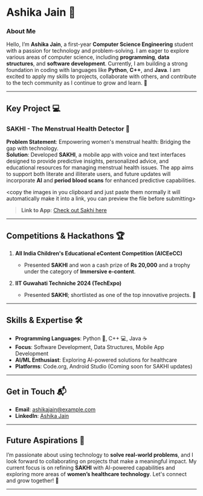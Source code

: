 # **Ashika Jain** 🌟

### **About Me**  
Hello, I’m **Ashika Jain**, a first-year **Computer Science Engineering** student with a passion for technology and problem-solving. I am eager to explore various areas of computer science, including **programming**, **data structures**, and **software development**. Currently, I am building a strong foundation in coding with languages like **Python**, **C++**, and **Java**. I am excited to apply my skills to projects, collaborate with others, and contribute to the tech community as I continue to grow and learn. 🚀

---

## **Key Project** 💻

### **SAKHI - The Menstrual Health Detector** 🌸

**Problem Statement**: Empowering women's menstrual health: Bridging the gap with technology.  
**Solution**: Developed **SAKHI**, a mobile app with voice and text interfaces designed to provide predictive insights, personalized advice, and educational resources for managing menstrual health issues. The app aims to support both literate and illiterate users, and future updates will incorporate **AI** and **period blood scans** for enhanced predictive capabilities.

<copy the images in you clipboard and just paste them normally it will automatically make it into a link, you can preview the file before submitting>

> **Link to App**: [Check out Sakhi here](https://studio.code.org/projects/applab/uOmOPYPnqk517m-0jflNSHM-F0asRRHzEQyY7ABfoTg)  

---

## **Competitions & Hackathons** 🏆

1. **All India Children's Educational eContent Competition (AICEeCC)**  
   - Presented **SAKHI** and won a cash prize of **Rs 20,000** and a trophy under the category of **Immersive e-content**.

2. **IIT Guwahati Techniche 2024 (TechExpo)**  
   - Presented **SAKHI**; shortlisted as one of the top innovative projects. 🌟

---

## **Skills & Expertise** 🛠️

- **Programming Languages**: Python 🐍, C++ 💻, Java ☕  
- **Focus**: Software Development, Data Structures, Mobile App Development  
- **AI/ML Enthusiast**: Exploring AI-powered solutions for healthcare  
- **Platforms**: Code.org, Android Studio (Coming soon for SAKHI updates)  

---

## **Get in Touch** 📬

- **Email**: [ashikajain@example.com](mailto:ashikajain@example.com)  
- **LinkedIn**: [Ashika Jain](https://www.linkedin.com/in/ashikajain)  

---

## **Future Aspirations** 🚀

I’m passionate about using technology to **solve real-world problems**, and I look forward to collaborating on projects that make a meaningful impact. My current focus is on refining **SAKHI** with AI-powered capabilities and exploring more areas of **women’s healthcare technology**. Let's connect and grow together! 🌱

---